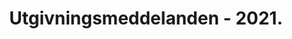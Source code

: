 ﻿---
title: Utgivningsmeddelanden - 2021.
type: docs
weight: 9
url: /sv/net/release-notes-2021/
description: Utgivningsnoterna av Aspose.3D släpptes 2021.
---
